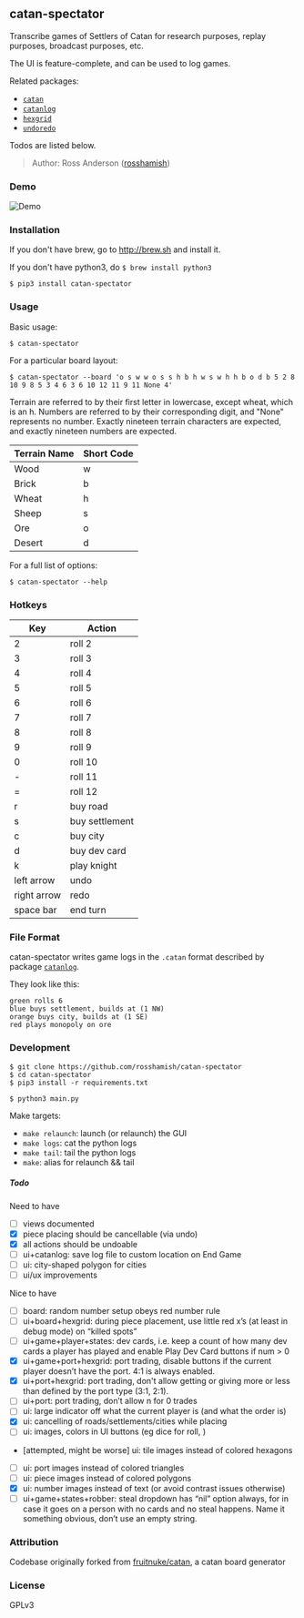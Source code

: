 catan-spectator
---------------

Transcribe games of Settlers of Catan for research purposes, replay purposes, broadcast purposes, etc.

The UI is feature-complete, and can be used to log games.

Related packages:
* [`catan`](https://github.com/rosshamish/catan-py)
* [`catanlog`](https://github.com/rosshamish/catanlog)
* [`hexgrid`](https://github.com/rosshamish/hexgrid)
* [`undoredo`](https://github.com/rosshamish/undoredo)

Todos are listed below.

> Author: Ross Anderson ([rosshamish](https://github.com/rosshamish))

### Demo
![Demo](/doc/gifs/demo4.gif)

### Installation

If you don't have brew, go to http://brew.sh and install it.

If you don't have python3, do `$ brew install python3`

```
$ pip3 install catan-spectator
```

### Usage

Basic usage:
```
$ catan-spectator
```

For a particular board layout:
```
$ catan-spectator --board 'o s w w o s s h b h w s w h h b o d b 5 2 8 10 9 8 5 3 4 6 3 6 10 12 11 9 11 None 4'
```

Terrain are referred to by their first letter in lowercase, except wheat, which is an h.
Numbers are referred to by their corresponding digit, and "None" represents no number. Exactly nineteen terrain
characters are expected, and exactly nineteen numbers are expected.

| Terrain Name | Short Code |
| --- | --- |
| Wood | w |
| Brick | b |
| Wheat | h |
| Sheep | s |
| Ore | o |
| Desert | d |

For a full list of options:
```
$ catan-spectator --help
```

### Hotkeys

| Key | Action |
| ---| ------ |
| 2 | roll 2 |
| 3 | roll 3 |
| 4 | roll 4 |
| 5 | roll 5 |
| 6 | roll 6 |
| 7 | roll 7 |
| 8 | roll 8 |
| 9 | roll 9 |
| 0 | roll 10 |
| - | roll 11 |
| = | roll 12 |
| r | buy road |
| s | buy settlement |
| c | buy city |
| d | buy dev card |
| k | play knight |
| left arrow | undo |
| right arrow | redo |
| space bar | end turn |

### File Format

<!-- remember to update this section in sync with "File Format" in github.com/rosshamish/catan-py/README.md -->

catan-spectator writes game logs in the `.catan` format described by package [`catanlog`](https://github.com/rosshamish/catanlog).

They look like this:

```
green rolls 6
blue buys settlement, builds at (1 NW)
orange buys city, builds at (1 SE)
red plays monopoly on ore
```

### Development

```
$ git clone https://github.com/rosshamish/catan-spectator
$ cd catan-spectator
$ pip3 install -r requirements.txt
```

```
$ python3 main.py
```

Make targets:
- `make relaunch`: launch (or relaunch) the GUI
- `make logs`: cat the python logs
- `make tail`: tail the python logs
- `make`: alias for relaunch && tail

##### Todo

Need to have
- [ ] views documented
- [x] piece placing should be cancellable (via undo)
- [x] all actions should be undoable
- [ ] ui+catanlog: save log file to custom location on End Game
- [ ] ui: city-shaped polygon for cities
- [ ] ui/ux improvements

Nice to have
- [ ] board: random number setup obeys red number rule
- [ ] ui+board+hexgrid: during piece placement, use little red x’s (at least in debug mode) on “killed spots”
- [ ] ui+game+player+states: dev cards, i.e. keep a count of how many dev cards a player has played and enable Play Dev Card buttons if num > 0
- [x] ui+game+port+hexgrid: port trading, disable buttons if the current player doesn’t have the port. 4:1 is always enabled.
- [x] ui+port+hexgrid: port trading, don't allow getting or giving more or less than defined by the port type (3:1, 2:1).
- [ ] ui+port: port trading, don’t allow n for 0 trades
- [ ] ui: large indicator off what the current player is (and what the order is)
- [x] ui: cancelling of roads/settlements/cities while placing
- [ ] ui: images, colors in UI buttons (eg dice for roll, )
- [attempted, might be worse] ui: tile images instead of colored hexagons
- [ ] ui: port images instead of colored triangles
- [ ] ui: piece images instead of colored polygons
- [x] ui: number images instead of text (or avoid contrast issues otherwise)
- [ ] ui+game+states+robber: steal dropdown has “nil” option always, for in case it goes on a person with no cards and no steal happens. Name it something obvious, don’t use an empty string.

### Attribution

Codebase originally forked from [fruitnuke/catan](https://github.com/fruitnuke/catan), a catan board generator

### License

GPLv3
